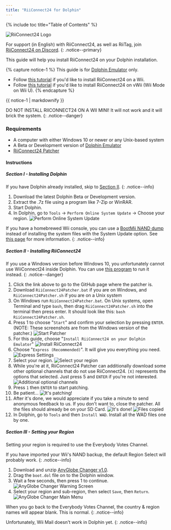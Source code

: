 ```yaml
---
title: "RiiConnect24 for Dolphin"
---
```


{% include toc title="Table of Contents" %}

![RiiConnect24 Logo](/images/riiconnect24/WiiRC24Logo.jpg)

For support (in English) with RiiConnect24, as well as RiiTag, join [RiiConnect24 on Discord](https://discord.gg/rc24).
{: .notice--primary}

This guide will help you install RiiConnect24 on your Dolphin installation.

{% capture notice-1 %}
This guide is for [Dolphin Emulator](https://dolphin-emu.org) only.

+ Follow [this tutorial](riiconnect24) if you'd like to install RiiConnect24 on a Wii.
+ Follow [this tutorial](riiconnect24-vwii) if you'd like to install RiiConnect24 on vWii (Wii Mode on Wii U).
{% endcapture %}

<div class="notice--warning">{{ notice-1 | markdownify }}</div>

DO NOT INSTALL RIICONNECT24 ON A WII MINI! It will not work and it will brick the system.
{: .notice--danger}

### Requirements

* A computer with either Windows 10 or newer or any Unix-based system
* A Beta or Development version of [Dolphin Emulator](https://dolphin-emu.org/download/)
* [RiiConnect24 Patcher](https://github.com/RiiConnect24/RiiConnect24-Patcher/releases)

#### Instructions

##### Section I - Installing Dolphin

If you have Dolphin already installed, skip to [Section II](#section-ii---installing-riiconnect24).
{: .notice--info}

1. Download the latest Dolphin Beta or Development version.
1. Extract the .7z file using a program like 7-Zip or WinRAR.
1. Start Dolphin.
1. In Dolphin, go to `Tools` -> `Perform Online System Update` -> Choose your region.
    ![Perform Online System Update](/images/RiiConnect24/dolphin/1.jpg)

If you have a homebrewed Wii console, you can use a [BootMii NAND dump](bootmii) instead of installing the system files with the System Update option. See [this page](https://wiki.dolphin-emu.org/index.php?title=NAND_Usage_Guide) for more information.
{: .notice--info}

##### Section II - Installing RiiConnect24

If you use a Windows version before Windows 10, you unfortunately cannot use WiiConnect24 inside Dolphin. You can use [this program](https://github.com/RiiConnect24/.VFF-File-Downloader-for-Dolphin) to run it instead.
{: .notice--danger}

1. Click the link above to go to the GitHub page where the patcher is.
1. Download `RiiConnect24Patcher.bat` if you are on Windows, and `RiiConnect24Patcher.sh` if you are on a Unix system
1. On Windows run `RiiConnect24Patcher.bat`. On Unix systems, open Terminal and type `bash`, then drag `RiiConnect24Patcher.sh` into the terminal then press enter. It should look like this: `bash RiiConnect24Patcher.sh`.
1. Press 1 to choose "`Start`" and confirm your selection by pressing `ENTER`. (NOTE: These screenshots are from the Windows version of the patcher.)
    ![Start Patcher](/images/Riiconnect24/dolphin/2.png)
1. For this guide, choose "`Install RiiConnect24 on your Dolphin Emulator`"
    ![Install RiiConnect24](/images/RiiConnect24/dolphin/3.JPG)
1. Choose "`Express (Recommended)`". It will give you everything you need.
    ![Express Settings](/images/RiiConnect24/dolphin/4.JPG)
1. Select your region.
    ![Select your region](/images/RiiConnect24/dolphin/5.JPG)
1. While you're at it, RiiConnect24 Patcher can additionally download some other optional channels that do not use RiiConnect24. `[X]` represents the options that selected. Just press 5 and `ENTER` if you're not interested.
    ![Additional optional channels](/images/RiiConnect24/dolphin/6.JPG)
1. Press `1` then `ENTER` to start patching.
1. Be patient...
    ![It's patching!](/images/RiiConnect24/patcher/9.JPG)
1. After it's done, we would appreciate if you take a minute to send anonymous feedback to us.  If you don't want to, close the patcher. All the files should already be on your SD Card.
    ![It's done!](/images/RiiConnect24/patcher/10.JPG)
    ![Files copied](/images/RiiConnect24/patcher/11.PNG)
1. In Dolphin, go to `Tools` and then `Install WAD`. Install all the WAD files one by one.

##### Section III - Setting your Region

Setting your region is required to use the Everybody Votes Channel.

If you have imported your Wii's NAND backup, the default Region Select will probably work.
{: .notice--info}

1. Download and unzip [AnyGlobe Changer v1.0](https://github.com/fishguy6564/AnyGlobe-Changer/releases/download/1.0/AnyGlobe.Changer.zip).
1. Drag the `boot.dol` file on to the Dolphin window.
1. Wait a few seconds, then press 1 to continue.
    ![AnyGlobe Changer Warning Screen](/images/RiiConnect24/dolphin/anyglobe-warning.png)
1. Select your region and sub-region, then select `Save`, then `Return`.
    ![AnyGlobe Changer Main Menu](/images/RiiConnect24/dolphin/anyglobe-save.png)

When you go back to the Everybody Votes Channel, the country & region names will appear blank. This is normal.
{: .notice--info}

Unfortunately, Wii Mail doesn't work in Dolphin yet.
{: .notice--info}
